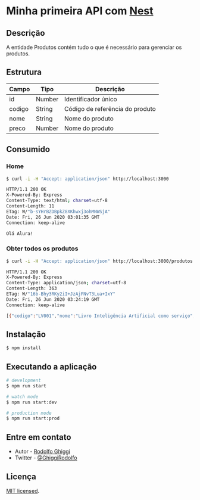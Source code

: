 # Minha primeira API com [Nest](https://nestjs.com/)

## Descrição

A entidade Produtos contém tudo o que é necessário para gerenciar os produtos.

## Estrutura

| Campo   | Tipo   | Descrição                       |
| ------- | ------ | ------------------------------- |
| id      | Number | Identificador único             |
| codigo  | String | Código de referência do produto |
| nome    | String | Nome do produto                 |
| preco   | Number | Nome do produto                 |


## Consumido

### Home
```bash
$ curl -i -H "Accept: application/json" http://localhost:3000

HTTP/1.1 200 OK
X-Powered-By: Express
Content-Type: text/html; charset=utf-8
Content-Length: 11
ETag: W/"b-sYHrBZDBpkZ8XKhwxj3ohMNWSjA"
Date: Fri, 26 Jun 2020 03:01:35 GMT
Connection: keep-alive

Olá Alura!
```

### Obter todos os produtos

```bash
$ curl -i -H "Accept: application/json" http://localhost:3000/produtos

HTTP/1.1 200 OK
X-Powered-By: Express
Content-Type: application/json; charset=utf-8
Content-Length: 363
ETag: W/"16b-Bhy3RKy2iI+JzAjFNvT3Lua+IxY"
Date: Fri, 26 Jun 2020 03:24:19 GMT
Connection: keep-alive

[{"codigo":"LV001","nome":"Livro Inteligência Artificial como serviço","preco":29.9},{"codigo":"LV002","nome":"Livro Ionic 4","preco":39.9},{"codigo":"LV003","nome":"Livro Acessibilidade na Web","preco":49.9},{"codigo":"LV004","nome":"Livro React Native","preco":19.9},{"codigo":"LV005","nome":"Livro Manual de sobrevivência do novo programador","preco":29.9}]
```

## Instalação

```bash
$ npm install
```

## Executando a aplicação

```bash
# development
$ npm run start

# watch mode
$ npm run start:dev

# production mode
$ npm run start:prod
```

## Entre em contato

- Autor - [Rodolfo Ghiggi](https://rodolfoghi.github.io/)
- Twitter - [@GhiggiRodolfo](https://twitter.com/GhiggiRodolfo)

## Licença

  [MIT licensed](LICENSE).
